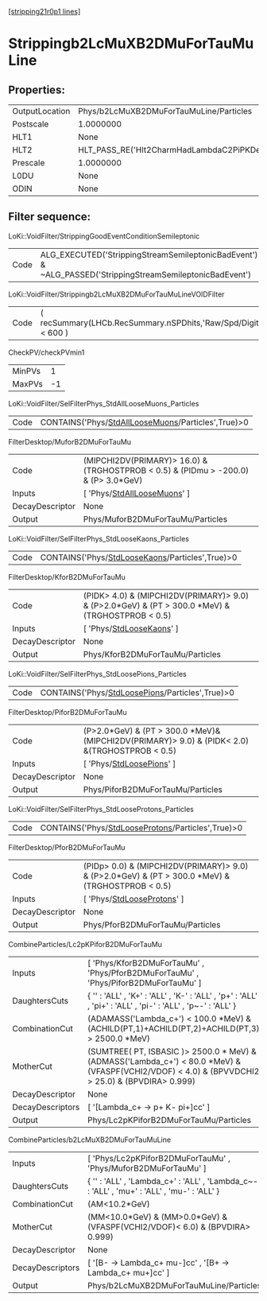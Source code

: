 [[stripping21r0p1 lines]](./stripping21r0p1-index)

# Strippingb2LcMuXB2DMuForTauMuLine

## Properties:

|                |                                                 |
|----------------|-------------------------------------------------|
| OutputLocation | Phys/b2LcMuXB2DMuForTauMuLine/Particles         |
| Postscale      | 1.0000000                                       |
| HLT1           | None                                            |
| HLT2           | HLT_PASS_RE('Hlt2CharmHadLambdaC2PiPKDecision') |
| Prescale       | 1.0000000                                       |
| L0DU           | None                                            |
| ODIN           | None                                            |

## Filter sequence:

LoKi::VoidFilter/StrippingGoodEventConditionSemileptonic

|      |                                                                                                          |
|------|----------------------------------------------------------------------------------------------------------|
| Code | ALG_EXECUTED('StrippingStreamSemileptonicBadEvent') & ~ALG_PASSED('StrippingStreamSemileptonicBadEvent') |

LoKi::VoidFilter/Strippingb2LcMuXB2DMuForTauMuLineVOIDFilter

|      |                                                                  |
|------|------------------------------------------------------------------|
| Code | ( recSummary(LHCb.RecSummary.nSPDhits,'Raw/Spd/Digits') \< 600 ) |

CheckPV/checkPVmin1

|        |     |
|--------|-----|
| MinPVs | 1   |
| MaxPVs | -1  |

LoKi::VoidFilter/SelFilterPhys_StdAllLooseMuons_Particles

|      |                                                                                                           |
|------|-----------------------------------------------------------------------------------------------------------|
| Code | CONTAINS('Phys/[StdAllLooseMuons](./stripping21r0p1-commonparticles-stdallloosemuons)/Particles',True)\>0 |

FilterDesktop/MuforB2DMuForTauMu

|                 |                                                                                        |
|-----------------|----------------------------------------------------------------------------------------|
| Code            | (MIPCHI2DV(PRIMARY)\> 16.0) &(TRGHOSTPROB \< 0.5) & (PIDmu \> -200.0) & (P\> 3.0\*GeV) |
| Inputs          | [ 'Phys/[StdAllLooseMuons](./stripping21r0p1-commonparticles-stdallloosemuons)' ]    |
| DecayDescriptor | None                                                                                   |
| Output          | Phys/MuforB2DMuForTauMu/Particles                                                      |

LoKi::VoidFilter/SelFilterPhys_StdLooseKaons_Particles

|      |                                                                                                     |
|------|-----------------------------------------------------------------------------------------------------|
| Code | CONTAINS('Phys/[StdLooseKaons](./stripping21r0p1-commonparticles-stdloosekaons)/Particles',True)\>0 |

FilterDesktop/KforB2DMuForTauMu

|                 |                                                                                                        |
|-----------------|--------------------------------------------------------------------------------------------------------|
| Code            | (PIDK\> 4.0) & (MIPCHI2DV(PRIMARY)\> 9.0) & (P\>2.0\*GeV) & (PT \> 300.0 \*MeV) & (TRGHOSTPROB \< 0.5) |
| Inputs          | [ 'Phys/[StdLooseKaons](./stripping21r0p1-commonparticles-stdloosekaons)' ]                          |
| DecayDescriptor | None                                                                                                   |
| Output          | Phys/KforB2DMuForTauMu/Particles                                                                       |

LoKi::VoidFilter/SelFilterPhys_StdLoosePions_Particles

|      |                                                                                                     |
|------|-----------------------------------------------------------------------------------------------------|
| Code | CONTAINS('Phys/[StdLoosePions](./stripping21r0p1-commonparticles-stdloosepions)/Particles',True)\>0 |

FilterDesktop/PiforB2DMuForTauMu

|                 |                                                                                                      |
|-----------------|------------------------------------------------------------------------------------------------------|
| Code            | (P\>2.0\*GeV) & (PT \> 300.0 \*MeV)& (MIPCHI2DV(PRIMARY)\> 9.0) & (PIDK\< 2.0) &(TRGHOSTPROB \< 0.5) |
| Inputs          | [ 'Phys/[StdLoosePions](./stripping21r0p1-commonparticles-stdloosepions)' ]                        |
| DecayDescriptor | None                                                                                                 |
| Output          | Phys/PiforB2DMuForTauMu/Particles                                                                    |

LoKi::VoidFilter/SelFilterPhys_StdLooseProtons_Particles

|      |                                                                                                         |
|------|---------------------------------------------------------------------------------------------------------|
| Code | CONTAINS('Phys/[StdLooseProtons](./stripping21r0p1-commonparticles-stdlooseprotons)/Particles',True)\>0 |

FilterDesktop/PforB2DMuForTauMu

|                 |                                                                                                        |
|-----------------|--------------------------------------------------------------------------------------------------------|
| Code            | (PIDp\> 0.0) & (MIPCHI2DV(PRIMARY)\> 9.0) & (P\>2.0\*GeV) & (PT \> 300.0 \*MeV) & (TRGHOSTPROB \< 0.5) |
| Inputs          | [ 'Phys/[StdLooseProtons](./stripping21r0p1-commonparticles-stdlooseprotons)' ]                      |
| DecayDescriptor | None                                                                                                   |
| Output          | Phys/PforB2DMuForTauMu/Particles                                                                       |

CombineParticles/Lc2pKPiforB2DMuForTauMu

|                  |                                                                                                                                                       |
|------------------|-------------------------------------------------------------------------------------------------------------------------------------------------------|
| Inputs           | [ 'Phys/KforB2DMuForTauMu' , 'Phys/PforB2DMuForTauMu' , 'Phys/PiforB2DMuForTauMu' ]                                                                 |
| DaughtersCuts    | { '' : 'ALL' , 'K+' : 'ALL' , 'K-' : 'ALL' , 'p+' : 'ALL' , 'pi+' : 'ALL' , 'pi-' : 'ALL' , 'p~-' : 'ALL' }                                           |
| CombinationCut   | (ADAMASS('Lambda_c+') \< 100.0 \*MeV) & (ACHILD(PT,1)+ACHILD(PT,2)+ACHILD(PT,3) \> 2500.0 \*MeV)                                                      |
| MotherCut        | (SUMTREE( PT, ISBASIC )\> 2500.0 \* MeV) &(ADMASS('Lambda_c+') \< 80.0 \*MeV) & (VFASPF(VCHI2/VDOF) \< 4.0) & (BPVVDCHI2 \> 25.0) & (BPVDIRA\> 0.999) |
| DecayDescriptor  | None                                                                                                                                                  |
| DecayDescriptors | [ '[Lambda_c+ -\> p+ K- pi+]cc' ]                                                                                                                 |
| Output           | Phys/Lc2pKPiforB2DMuForTauMu/Particles                                                                                                                |

CombineParticles/b2LcMuXB2DMuForTauMuLine

|                  |                                                                                             |
|------------------|---------------------------------------------------------------------------------------------|
| Inputs           | [ 'Phys/Lc2pKPiforB2DMuForTauMu' , 'Phys/MuforB2DMuForTauMu' ]                            |
| DaughtersCuts    | { '' : 'ALL' , 'Lambda_c+' : 'ALL' , 'Lambda_c~-' : 'ALL' , 'mu+' : 'ALL' , 'mu-' : 'ALL' } |
| CombinationCut   | (AM\<10.2\*GeV)                                                                             |
| MotherCut        | (MM\<10.0\*GeV) & (MM\>0.0\*GeV) & (VFASPF(VCHI2/VDOF)\< 6.0) & (BPVDIRA\> 0.999)           |
| DecayDescriptor  | None                                                                                        |
| DecayDescriptors | [ '[B- -\> Lambda_c+ mu-]cc' , '[B+ -\> Lambda_c+ mu+]cc' ]                           |
| Output           | Phys/b2LcMuXB2DMuForTauMuLine/Particles                                                     |
